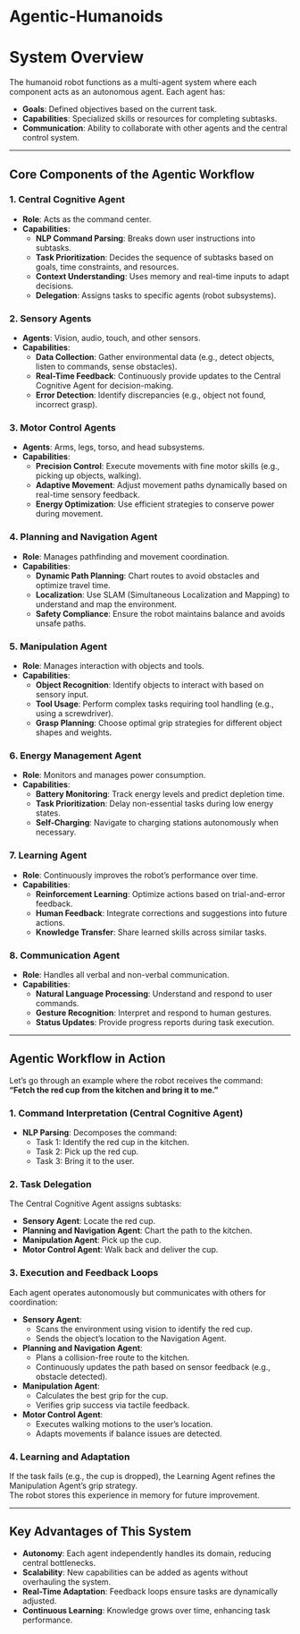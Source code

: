 # Agentic-Humanoids

# System Overview

The humanoid robot functions as a multi-agent system where each component acts as an autonomous agent. Each agent has:

- **Goals**: Defined objectives based on the current task.
- **Capabilities**: Specialized skills or resources for completing subtasks.
- **Communication**: Ability to collaborate with other agents and the central control system.

---

## Core Components of the Agentic Workflow

### 1. Central Cognitive Agent
- **Role**: Acts as the command center.
- **Capabilities**:
  - **NLP Command Parsing**: Breaks down user instructions into subtasks.
  - **Task Prioritization**: Decides the sequence of subtasks based on goals, time constraints, and resources.
  - **Context Understanding**: Uses memory and real-time inputs to adapt decisions.
  - **Delegation**: Assigns tasks to specific agents (robot subsystems).

### 2. Sensory Agents
- **Agents**: Vision, audio, touch, and other sensors.
- **Capabilities**:
  - **Data Collection**: Gather environmental data (e.g., detect objects, listen to commands, sense obstacles).
  - **Real-Time Feedback**: Continuously provide updates to the Central Cognitive Agent for decision-making.
  - **Error Detection**: Identify discrepancies (e.g., object not found, incorrect grasp).

### 3. Motor Control Agents
- **Agents**: Arms, legs, torso, and head subsystems.
- **Capabilities**:
  - **Precision Control**: Execute movements with fine motor skills (e.g., picking up objects, walking).
  - **Adaptive Movement**: Adjust movement paths dynamically based on real-time sensory feedback.
  - **Energy Optimization**: Use efficient strategies to conserve power during movement.

### 4. Planning and Navigation Agent
- **Role**: Manages pathfinding and movement coordination.
- **Capabilities**:
  - **Dynamic Path Planning**: Chart routes to avoid obstacles and optimize travel time.
  - **Localization**: Use SLAM (Simultaneous Localization and Mapping) to understand and map the environment.
  - **Safety Compliance**: Ensure the robot maintains balance and avoids unsafe paths.

### 5. Manipulation Agent
- **Role**: Manages interaction with objects and tools.
- **Capabilities**:
  - **Object Recognition**: Identify objects to interact with based on sensory input.
  - **Tool Usage**: Perform complex tasks requiring tool handling (e.g., using a screwdriver).
  - **Grasp Planning**: Choose optimal grip strategies for different object shapes and weights.

### 6. Energy Management Agent
- **Role**: Monitors and manages power consumption.
- **Capabilities**:
  - **Battery Monitoring**: Track energy levels and predict depletion time.
  - **Task Prioritization**: Delay non-essential tasks during low energy states.
  - **Self-Charging**: Navigate to charging stations autonomously when necessary.

### 7. Learning Agent
- **Role**: Continuously improves the robot’s performance over time.
- **Capabilities**:
  - **Reinforcement Learning**: Optimize actions based on trial-and-error feedback.
  - **Human Feedback**: Integrate corrections and suggestions into future actions.
  - **Knowledge Transfer**: Share learned skills across similar tasks.

### 8. Communication Agent
- **Role**: Handles all verbal and non-verbal communication.
- **Capabilities**:
  - **Natural Language Processing**: Understand and respond to user commands.
  - **Gesture Recognition**: Interpret and respond to human gestures.
  - **Status Updates**: Provide progress reports during task execution.

---

## Agentic Workflow in Action

Let’s go through an example where the robot receives the command:  
**“Fetch the red cup from the kitchen and bring it to me.”**

### 1. Command Interpretation (Central Cognitive Agent)
- **NLP Parsing**: Decomposes the command:
  - Task 1: Identify the red cup in the kitchen.
  - Task 2: Pick up the red cup.
  - Task 3: Bring it to the user.

### 2. Task Delegation
The Central Cognitive Agent assigns subtasks:
- **Sensory Agent**: Locate the red cup.
- **Planning and Navigation Agent**: Chart the path to the kitchen.
- **Manipulation Agent**: Pick up the cup.
- **Motor Control Agent**: Walk back and deliver the cup.

### 3. Execution and Feedback Loops
Each agent operates autonomously but communicates with others for coordination:
- **Sensory Agent**:
  - Scans the environment using vision to identify the red cup.
  - Sends the object’s location to the Navigation Agent.
- **Planning and Navigation Agent**:
  - Plans a collision-free route to the kitchen.
  - Continuously updates the path based on sensor feedback (e.g., obstacle detected).
- **Manipulation Agent**:
  - Calculates the best grip for the cup.
  - Verifies grip success via tactile feedback.
- **Motor Control Agent**:
  - Executes walking motions to the user’s location.
  - Adapts movements if balance issues are detected.

### 4. Learning and Adaptation
If the task fails (e.g., the cup is dropped), the Learning Agent refines the Manipulation Agent’s grip strategy.  
The robot stores this experience in memory for future improvement.

---

## Key Advantages of This System
- **Autonomy**: Each agent independently handles its domain, reducing central bottlenecks.
- **Scalability**: New capabilities can be added as agents without overhauling the system.
- **Real-Time Adaptation**: Feedback loops ensure tasks are dynamically adjusted.
- **Continuous Learning**: Knowledge grows over time, enhancing task performance.


